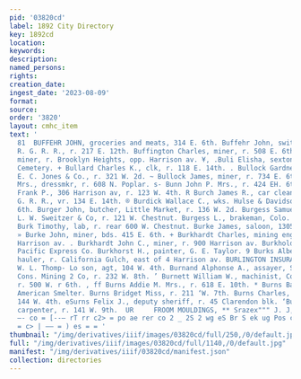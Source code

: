 ```yaml
---
pid: '03820cd'
label: 1892 City Directory
key: 1892cd
location: 
keywords: 
description: 
named_persons: 
rights: 
creation_date: 
ingest_date: '2023-08-09'
format: 
source: 
order: '3820'
layout: cmhc_item
text: '                                                                              BUF
  81  BUFFEHR JOHN, groceries and meats, 314 E. 6th. Buffehr John, switchman, D. &
  R. G. R. R., r. 217 E. 12th. Buffington Charles, miner, r. 508 E. 6th. Buford Henry,
  miner, r. Brooklyn Heights, opp. Harrison av. ¥, .Buli Elisha, sexton, Evergreen
  Cemetery. + Bullard Charles K., clk, r. 118 E. 14th. . Bullock Gardner E., clk,
  E. C. Jones & Co., r. 321 W. 2d. ~ Bullock James, miner, r. 734 E. 6th. . Bump Laura
  Mrs., dressmkr, r. 608 N. Poplar. s- Bunn John P. Mrs., r. 424 EH. 6th. _ Burch
  Frank P., 306 Harrison av, r. 123 W. 4th. R Burch James R., car cleaner, D. & R.
  G. R. R., vr. 134 E. 14th. ® Burdick Wallace C., wks. Hulse & Davidson, r. 230 E.
  6th. Burger John, butcher, Little Market, r. 136 W. 2d. Burgess Samuel E, driver,
  L. W. Sweitzer & Co, r. 121 W. Chestnut. Burgess L., brakeman, Colo. Mid. Ry. y
  Burk Timothy, lab, r. rear 600 W. Chestnut. Burke James, saloon, 1305 N. Poplar.
  » Burke John, miner, bds. 415 E. 6th. + Burkhardt Charles, mining engineer, r. 900
  Harrison av. . Burkhardt John C., miner, r. 900 Harrison av. Burkholder J. A., messenger,
  Pacific Express Co. Burkhorst H., painter, G. E. Taylor. 9 Burks Albert S., ore
  hauler, r. California Gulch, east of 4 Harrison av. BURLINGTON INSURANCE CO., Burlington,
  W. L. Thomp- Lo son, agt, 104 W. 4th. Burnand Alphonse A., assayer, Small Hopes
  Cons. Mining 2 Co, r. 232 W. 8th. ’ Burnett William W., machinist, Colo. Mid. Ry.,
  r. 500 W. r 6th. , ff Burns Addie M. Mrs., r. 618 E. 10th. * Burns Barney, lab,
  American Smelter. Burns Bridget Miss, r. 211 ‘W. 7th. Burns Charles, lab, Cy. Allen,
  144 W. 4th. eSurns Felix J., deputy sheriff, r. 45 Clarendon blk. ‘Burns Fred. J.,
  carpenter, r. 141 W. 9th.  UR     FROOM MOULDINGS, ** Srazex""" J. J, QUI  ee cr
  —- co = [--— rT rr c2> = po ae rer co 2 _ 2S 2 wg eS Br S ek ug Pos c= - — co-=2
  = c> | —— = ) es = = '
thumbnail: "/img/derivatives/iiif/images/03820cd/full/250,/0/default.jpg"
full: "/img/derivatives/iiif/images/03820cd/full/1140,/0/default.jpg"
manifest: "/img/derivatives/iiif/03820cd/manifest.json"
collection: directories
---
```

